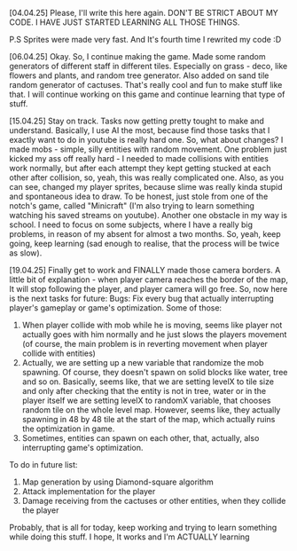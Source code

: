 [04.04.25]
Please, I'll write this here again. DON'T BE STRICT ABOUT MY CODE. I HAVE JUST STARTED LEARNING ALL THOSE THINGS.

P.S 
Sprites were made very fast. And It's fourth time I rewrited my code :D

[06.04.25]
Okay. So, I continue making the game. Made some random generators of different staff in different tiles. Especially on grass - deco, like flowers and plants, and random tree generator. Also added on sand tile random generator of cactuses. That's really cool and fun to make stuff like that. I will continue working on this game and continue learning that type of stuff. 

[15.04.25] 
Stay on track. Tasks now getting pretty tought to make and understand. Basically, I use AI the most, because find those tasks that I exactly want to do in youtube is really hard one. So, what about changes? I made mobs - simple, silly entities with random movement. One problem just kicked my ass off really hard - I needed to made collisions with entities work normally, but after each attempt they kept getting stucked at each other after collision, so, yeah, this was really complicated one. Also, as you can see, changed my player sprites, because slime was really kinda stupid and spontaneous idea to draw. To be honest, just stole from one of the notch's game, called "Minicraft" (I'm also trying to learn something watching his saved streams on youtube). Another one obstacle in my way is school. I need to focus on some subjects, where I have a really big problems, in reason of my absent for almost a two months. So, yeah, keep going, keep learning (sad enough to realise, that the process will be twice as slow).

[19.04.25]
Finally get to work and FINALLY made those camera borders. A little bit of explanation - when player camera reaches the border of the map, It will stop following the player, and player camera will go free. So, now here is the next tasks for future:
Bugs:
Fix every bug that actually interrupting player's gameplay or game's optimization.
Some of those: 
1. When player collide with mob while he is moving, seems like player not actually goes with him normally and he just slows the players movement (of course, the main problem is in reverting movement when player collide with entities)
2. Actually, we are setting up a new variable that randomize the mob spawning. Of course, they doesn't spawn on solid blocks like water, tree and so on. Basically, seems like, that we are setting levelX to tile size and only after checking that the entity is not in tree, water or in the player itself we are setting levelX to randomX variable, that chooses random tile on the whole level map. However, seems like, they actually spawning in 48 by 48 tile at the start of the map, which actually ruins the optimization in game.
3. Sometimes, entities can spawn on each other, that, actually, also interrupting game's optimization.

To do in future list:
1. Map generation by using Diamond-square algorithm
2. Attack implementation for the player
3. Damage receiving from the cactuses or other entities, when they collide the player

Probably, that is all for today, keep working and trying to learn something while doing this stuff. I hope, It works and I'm ACTUALLY learning
